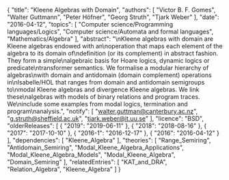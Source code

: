 {
    "title": "Kleene Algebras with Domain",
    "authors": [
        "Victor B. F. Gomes",
        "Walter Guttmann",
        "Peter Höfner",
        "Georg Struth",
        "Tjark Weber"
    ],
    "date": "2016-04-12",
    "topics": [
        "Computer science/Programming languages/Logics",
        "Computer science/Automata and formal languages",
        "Mathematics/Algebra"
    ],
    "abstract": "\nKleene algebras with domain are Kleene algebras endowed with an\noperation that maps each element of the algebra to its domain of\ndefinition (or its complement) in abstract fashion. They form a simple\nalgebraic basis for Hoare logics, dynamic logics or predicate\ntransformer semantics. We formalise a modular hierarchy of algebras\nwith domain and antidomain (domain complement) operations in\nIsabelle/HOL that ranges from domain and antidomain semigroups to\nmodal Kleene algebras and divergence Kleene algebras. We link these\nalgebras with models of binary relations and program traces. We\ninclude some examples from modal logics, termination and program\nanalysis.",
    "notify": [
        "walter.guttman@canterbury.ac.nz",
        "g.struth@sheffield.ac.uk",
        "tjark.weber@it.uu.se"
    ],
    "licence": "BSD",
    "olderReleases": [
        {
            "2019": "2019-06-11"
        },
        {
            "2018": "2018-08-16"
        },
        {
            "2017": "2017-10-10"
        },
        {
            "2016-1": "2016-12-17"
        },
        {
            "2016": "2016-04-12"
        }
    ],
    "dependencies": [
        "Kleene_Algebra"
    ],
    "theories": [
        "Range_Semiring",
        "Antidomain_Semiring",
        "Modal_Kleene_Algebra_Applications",
        "Modal_Kleene_Algebra_Models",
        "Modal_Kleene_Algebra",
        "Domain_Semiring"
    ],
    "relatedEntries": [
        "KAT_and_DRA",
        "Relation_Algebra",
        "Kleene_Algebra"
    ]
}